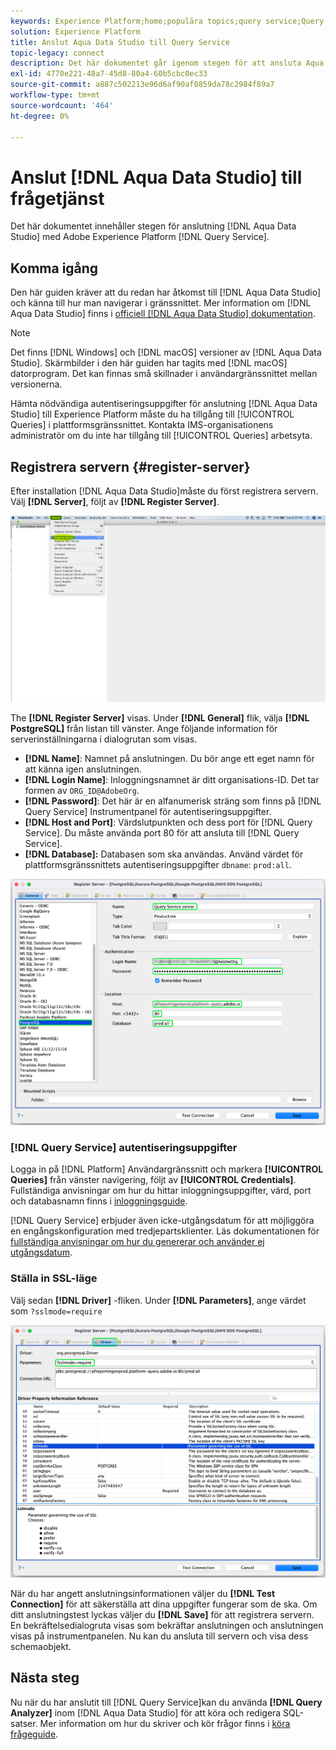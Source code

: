 ```yaml
---
keywords: Experience Platform;home;populära topics;query service;Query service;Aqua Data Studio;Aqua data studio;connect to query service;
solution: Experience Platform
title: Anslut Aqua Data Studio till Query Service
topic-legacy: connect
description: Det här dokumentet går igenom stegen för att ansluta Aqua Data Studio med Adobe Experience Platform Query Service.
exl-id: 4770e221-48a7-45d8-80a4-60b5cbc0ec33
source-git-commit: a887c502213e96d6af90af0859da78c2984f89a7
workflow-type: tm+mt
source-wordcount: '464'
ht-degree: 0%

---
```


# Anslut [!DNL Aqua Data Studio] till frågetjänst

Det här dokumentet innehåller stegen för anslutning [!DNL Aqua Data Studio] med Adobe Experience Platform [!DNL Query Service].

## Komma igång

Den här guiden kräver att du redan har åtkomst till [!DNL Aqua Data Studio] och känna till hur man navigerar i gränssnittet. Mer information om [!DNL Aqua Data Studio] finns i [officiell [!DNL Aqua Data Studio] dokumentation](https://www.aquaclusters.com/app/home/project/public/aquadatastudio/wikibook/Documentation21.1/page/0/Aqua-Data-Studio-21-1).

>[!NOTE]
>
>Det finns [!DNL Windows] och [!DNL macOS] versioner av [!DNL Aqua Data Studio]. Skärmbilder i den här guiden har tagits med [!DNL macOS] datorprogram. Det kan finnas små skillnader i användargränssnittet mellan versionerna.

Hämta nödvändiga autentiseringsuppgifter för anslutning [!DNL Aqua Data Studio] till Experience Platform måste du ha tillgång till [!UICONTROL Queries] i plattformsgränssnittet. Kontakta IMS-organisationens administratör om du inte har tillgång till [!UICONTROL Queries] arbetsyta.

## Registrera servern {#register-server}

Efter installation [!DNL Aqua Data Studio]måste du först registrera servern. Välj **[!DNL Server]**, följt av **[!DNL Register Server]**.

![Listrutan Server med Register Server markerad.](../images/clients/aqua-data-studio/register-server.png)

The **[!DNL Register Server]** visas. Under **[!DNL General]** flik, välja **[!DNL PostgreSQL]** från listan till vänster. Ange följande information för serverinställningarna i dialogrutan som visas.

- **[!DNL Name]**: Namnet på anslutningen. Du bör ange ett eget namn för att känna igen anslutningen.
- **[!DNL Login Name]**: Inloggningsnamnet är ditt organisations-ID. Det tar formen av `ORG_ID@AdobeOrg`.
- **[!DNL Password]**: Det här är en alfanumerisk sträng som finns på [!DNL Query Service] Instrumentpanel för autentiseringsuppgifter.
- **[!DNL Host and Port]**: Värdslutpunkten och dess port för [!DNL Query Service]. Du måste använda port 80 för att ansluta till [!DNL Query Service].
- **[!DNL Database]:** Databasen som ska användas. Använd värdet för plattformsgränssnittets autentiseringsuppgifter `dbname`: `prod:all`.

![Fliken Allmänt i Aqua Data Studio med de inmatningsfält som krävs markerade.](../images/clients/aqua-data-studio/register-server-general-tab.png)

### [!DNL Query Service] autentiseringsuppgifter

Logga in på [!DNL Platform] Användargränssnitt och markera **[!UICONTROL Queries]** från vänster navigering, följt av **[!UICONTROL Credentials]**. Fullständiga anvisningar om hur du hittar inloggningsuppgifter, värd, port och databasnamn finns i [inloggningsguide](../ui/credentials.md).

[!DNL Query Service] erbjuder även icke-utgångsdatum för att möjliggöra en engångskonfiguration med tredjepartsklienter. Läs dokumentationen för [fullständiga anvisningar om hur du genererar och använder ej utgångsdatum](../ui/credentials.md#non-expiring-credentials).

### Ställa in SSL-läge

Välj sedan **[!DNL Driver]** -fliken. Under **[!DNL Parameters]**, ange värdet som `?sslmode=require`

![Drivrutinsfliken för Aqua Data Studio med fältet Parametrar markerat.](../images/clients/aqua-data-studio/register-server-driver-tab.png)

När du har angett anslutningsinformationen väljer du **[!DNL Test Connection]** för att säkerställa att dina uppgifter fungerar som de ska. Om ditt anslutningstest lyckas väljer du **[!DNL Save]** för att registrera servern. En bekräftelsedialogruta visas som bekräftar anslutningen och anslutningen visas på instrumentpanelen. Nu kan du ansluta till servern och visa dess schemaobjekt.

## Nästa steg

Nu när du har anslutit till [!DNL Query Service]kan du använda **[!DNL Query Analyzer]** inom [!DNL Aqua Data Studio] för att köra och redigera SQL-satser. Mer information om hur du skriver och kör frågor finns i [köra frågeguide](../best-practices/writing-queries.md).
